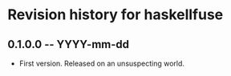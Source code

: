 # Revision history for haskellfuse

## 0.1.0.0 -- YYYY-mm-dd

* First version. Released on an unsuspecting world.
